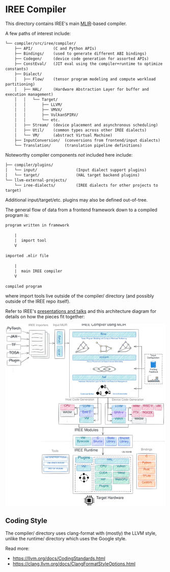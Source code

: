 # IREE Compiler

This directory contains IREE's main [MLIR](https://mlir.llvm.org/)-based
compiler.

A few paths of interest include:

```
└── compiler/src/iree/compiler/
    ├── API/         (C and Python APIs)
    ├── Bindings/    (used to generate different ABI bindings)
    ├── Codegen/     (device code generation for assorted APIs)
    ├── ConstEval/   (JIT eval using the compiler+runtime to optimize constants)
    ├── Dialect/
    │   ├── Flow/    (tensor program modeling and compute workload partitioning)
    │   ├── HAL/     (Hardware Abstraction Layer for buffer and execution management)
    │   │   └── Target/
    │   │       ├── LLVM/
    │   │       ├── VMVX/
    │   │       ├── VulkanSPIRV/
    │   │       └── etc.
    │   ├── Stream/  (device placement and asynchronous scheduling)
    │   ├── Util/    (common types across other IREE dialects)
    │   └── VM/      (abstract Virtual Machine)
    ├── InputConversion/  (conversions from frontend/input dialects)
    └── Translation/      (translation pipeline definitions)

```

Noteworthy compiler components _not_ included here include:

```
├── compiler/plugins/
│   └── input/                 (Input dialect support plugins)
│   └── target/                (HAL target backend plugins)
└── llvm-external-projects/
    └── iree-dialects/         (IREE dialects for other projects to target)
```

Additional input/target/etc. plugins may also be defined out-of-tree.

The general flow of data from a frontend framework down to a compiled program
is:

```
program written in framework

    |
    |  import tool
    V

imported .mlir file

    |
    |  main IREE compiler
    V

compiled program
```

where import tools live outside of the compiler/ directory (and possibly
outside of the IREE repo itself).

Refer to IREE's
[presentations and talks](../../../../README.md#presentations-and-talks) and this
architecture diagram for details on how the pieces fit together:

![IREE Architecture](../../../../docs/website/docs/assets/images/iree_architecture.svg)

## Coding Style

The compiler/ directory uses clang-format with (mostly) the LLVM style, unlike
the runtime/ directory which uses the Google style.

Read more:

* https://llvm.org/docs/CodingStandards.html
* https://clang.llvm.org/docs/ClangFormatStyleOptions.html
